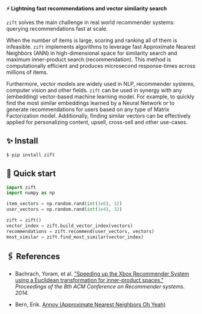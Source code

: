 

**⚡ Lightning fast recommendations and vector similarity search**

`zift` solves the main challenge in real world recommender systems: querying recommendations fast at scale.

When the number of items is large, scoring and ranking all of them is infeasible. `zift` implements algorithms to leverage fast Approximate Nearest Neighbors (ANN) in high-dimensional space for similarity search and maximum inner-product search (recommendation). This method is computationally efficient and produces microsecond response-times across millions of items.

Furthermore, vector models are widely used in NLP, recommender systems, computer vision and other fields. `zift` can be used in synergy with any (embedding) vector-based machine learning model. For example, to quickly find the most similar embeddings learned by a Neural Network or to generate recommendations for users based on any type of Matrix Factorization model. Additionally, finding similar vectors can be effectively applied for personalizing content, upsell, cross-sell and other use-cases.

## ✨ Install

```bash
$ pip install zift
```

## 🚀 Quick start

```python
import zift
import numpy as np

item_vectors = np.random.rand(int(1e6), 32)
user_vectors = np.random.rand(int(1e4), 32)

zift = zift()
vector_index = zift.build_vector_index(vectors)
recommendations = zift.recommend(user_vectors, vectors)
most_similar = zift.find_most_similar(vector_index)
```

## 🖇️ References

* Bachrach, Yoram, et al. ["Speeding up the Xbox Recommender System using a Euclidean transformation for inner-product spaces."](https://www.microsoft.com/en-us/research/wp-content/uploads/2016/02/XboxInnerProduct.pdf) *Proceedings of the 8th ACM Conference on Recommender systems. 2014.*

* Bern, Erik. [Annoy (Approximate Nearest Neighbors Oh Yeah)](https://github.com/spotify/annoy)
